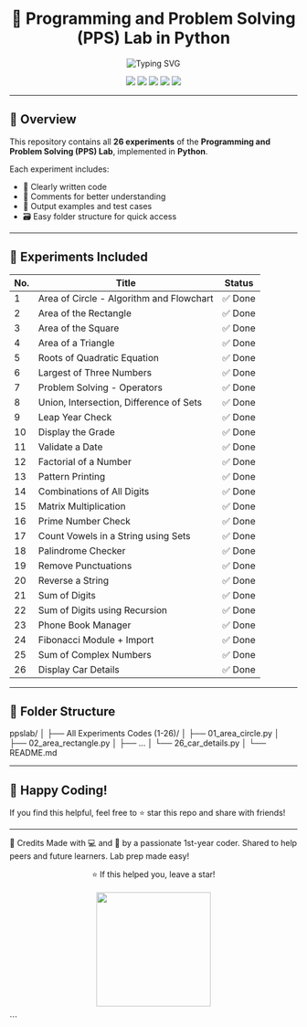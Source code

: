 <h1 align="center">🐍 Programming and Problem Solving (PPS) Lab in Python</h1>

<p align="center">
  <img src="https://readme-typing-svg.demolab.com?font=Fira+Code&duration=3000&pause=500&color=6C63FF&center=true&vCenter=true&width=435&lines=PPS+Lab+Completed+%F0%9F%9A%80;All+26+Experiments+Done+in+Python+%F0%9F%90%8D;Code+%2B+Logic+Well+Documented+%E2%9C%85;Keep+Learning+%F0%9F%92%AB" alt="Typing SVG" />
</p>

<p align="center">
  <img src="https://img.shields.io/badge/Language-Python-blue.svg" />
  <img src="https://img.shields.io/badge/Experiments-26%2F26-brightgreen.svg" />
  <img src="https://img.shields.io/badge/Status-Completed-success.svg" />
  <img src="https://img.shields.io/github/repo-size/Kastubh-a11y/ppslab" />
  <img src="https://img.shields.io/github/last-commit/Kastubh-a11y/ppslab" />
</p>

---

## 📌 Overview

This repository contains all **26 experiments** of the **Programming and Problem Solving (PPS) Lab**, implemented in **Python**.

Each experiment includes:
- 📄 Clearly written code
- 💬 Comments for better understanding
- 🧪 Output examples and test cases
- 🗃️ Easy folder structure for quick access

---

## 🧪 Experiments Included

| No. | Title                                                                 | Status |
|-----|-----------------------------------------------------------------------|--------|
| 1   | Area of Circle - Algorithm and Flowchart                             | ✅ Done |
| 2   | Area of the Rectangle                                                | ✅ Done |
| 3   | Area of the Square                                                   | ✅ Done |
| 4   | Area of a Triangle                                                   | ✅ Done |
| 5   | Roots of Quadratic Equation                                          | ✅ Done |
| 6   | Largest of Three Numbers                                             | ✅ Done |
| 7   | Problem Solving - Operators                                          | ✅ Done |
| 8   | Union, Intersection, Difference of Sets                              | ✅ Done |
| 9   | Leap Year Check                                                      | ✅ Done |
| 10  | Display the Grade                                                    | ✅ Done |
| 11  | Validate a Date                                                      | ✅ Done |
| 12  | Factorial of a Number                                                | ✅ Done |
| 13  | Pattern Printing                                                     | ✅ Done |
| 14  | Combinations of All Digits                                           | ✅ Done |
| 15  | Matrix Multiplication                                                | ✅ Done |
| 16  | Prime Number Check                                                   | ✅ Done |
| 17  | Count Vowels in a String using Sets                                  | ✅ Done |
| 18  | Palindrome Checker                                                   | ✅ Done |
| 19  | Remove Punctuations                                                  | ✅ Done |
| 20  | Reverse a String                                                     | ✅ Done |
| 21  | Sum of Digits                                                        | ✅ Done |
| 22  | Sum of Digits using Recursion                                        | ✅ Done |
| 23  | Phone Book Manager                                                   | ✅ Done |
| 24  | Fibonacci Module + Import                                            | ✅ Done |
| 25  | Sum of Complex Numbers                                               | ✅ Done |
| 26  | Display Car Details                                                  | ✅ Done |

---

## 📁 Folder Structure
ppslab/
│
├── All Experiments Codes (1-26)/
│ ├── 01_area_circle.py
│ ├── 02_area_rectangle.py
│ ├── ...
│ └── 26_car_details.py
│
└── README.md

---
## 🙌 Happy Coding!

If you find this helpful, feel free to ⭐️ star this repo and share with friends!

---
🙌 Credits
Made with 💻 and 💙 by a passionate 1st-year coder.
Shared to help peers and future learners. Lab prep made easy!

<p align="center"> ⭐ If this helped you, leave a star! <br><br> <img src="https://media.giphy.com/media/26ufdipQqU2lhNA4g/giphy.gif" width="200" /> </p> ```
